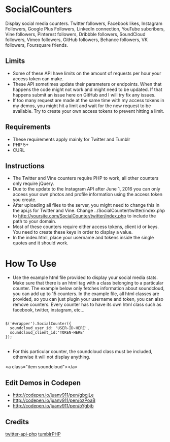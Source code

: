 # SocialCounters
Display social media counters. Twitter followers, Facebook likes, Instagram Followers, Google Plus Followers, LinkedIn connection, YouTube subcribers, Vine followers, Pinterest followers, Dribbble followers, SoundCloud followers, Vimeo followers, GitHub followers, Behance followers, VK followers, Foursquare friends.
## Limits
* Some of these API have limits on the amount of requests per hour your access token can make.
* These API sometimes update their parameters or endpoints. When that happens the code might not work and might need to be updated. If that happens submit an issue here on GitHub and I will try fix any issues.
* If too many request are made at the same time with my access tokens in my demos, you might hit a limit and wait for the new request to be available. Try to create your own access tokens to prevent hitting a limit.

## Requirements
* These requirements apply mainly for Twitter and Tumblr
* PHP 5+
* CURL

## Instructions
* The Twitter and Vine counters require PHP to work, all other counters only require jQuery. 
* Due to the update to the Instagram API after June 1, 2016 you can only access your own photos and profile information using the access token you create.
* After uploading all files to the server, you might need to change this in the api.js for  Twitter and Vine. Change ../SocialCounter/twitter/index.php to http://yoursite.com/SocialCounter/twitter/index.php to include the path to your domain.
* Most of these counters require either access tokens, client id or keys. You need to create these keys in order to display a value.
* In the index.html, place your username and tokens inside the single quotes and it should work.

# How To Use
* Use the example html file provided to display your social media stats. Make sure that there is an html tag with a class belonging to a particular counter. The example below only fetches information about soundcloud, you can add up to 15 counters. In the example file, all html classes are provided, so you can just plugin your username and token, you can also remove counters. Every counter has to have its own html class such as facebook, twitter, instagram, etc...
<pre>
<code>
$('#wrapper').SocialCounter({
  soundcloud_user_id: 'USER-ID-HERE',
  soundcloud_client_id:'TOKEN-HERE'
});
</code>
</pre>


* For this particular counter, the soundcloud class must be included, otherwise it will not display anything.

&lt;a class="item soundcloud"></a&gt;

## Edit Demos in Codepen
* http://codepen.io/juanv911/pen/gbgjLe 
* http://codepen.io/juanv911/pen/ozPoaB
* http://codepen.io/juanv911/pen/oYgbjb

## Credits
<a href="https://github.com/j7mbo/twitter-api-php">twitter-api-php</a>
<a href="https://github.com/gregavola/tumblrPHP">tumblrPHP</a>